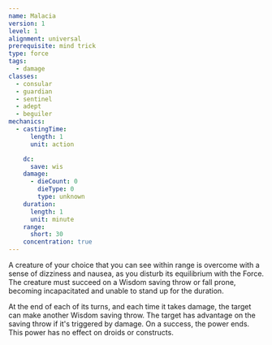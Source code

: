 ```yaml
---
name: Malacia
version: 1
level: 1
alignment: universal
prerequisite: mind trick
type: force
tags:
  - damage
classes:
  - consular
  - guardian
  - sentinel
  - adept
  - beguiler
mechanics:
  - castingTime:
      length: 1
      unit: action

    dc:
      save: wis
    damage:
      - dieCount: 0
        dieType: 0
        type: unknown
    duration:
      length: 1
      unit: minute
    range:
      short: 30
    concentration: true
---
```

A creature of your choice that you can see within range is overcome with a sense of dizziness and nausea, as you disturb its equilibrium with the Force. The creature must succeed on a Wisdom saving throw or fall prone, becoming incapacitated and unable to stand up for the duration.

At the end of each of its turns, and each time it takes damage, the target can make another Wisdom saving throw. The target has advantage on the saving throw if it's triggered by damage. On a success, the power ends. This power has no effect on droids or constructs.
    